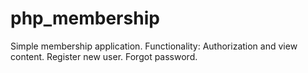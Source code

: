 # php_membership
Simple membership application.
Functionality:
Authorization and view content.
Register new user.
Forgot password.
